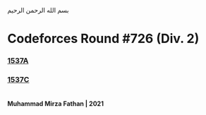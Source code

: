بسم الله الرحمن الرحيم
<br />
# Codeforces Round #726 (Div. 2)
### [1537A](https://codeforces.com/problemset/problem/1537/A)
### [1537C](https://codeforces.com/problemset/problem/1537/C) <br/><br/>
**Muhammad Mirza Fathan | 2021**
